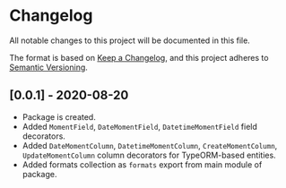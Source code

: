 # Changelog

All notable changes to this project will be documented in this file.

The format is based on [Keep a Changelog](https://keepachangelog.com/en/1.0.0/),
and this project adheres to [Semantic Versioning](https://semver.org/spec/v2.0.0.html).

<!-- ## [Unreleased] -->

## [0.0.1] - 2020-08-20

- Package is created.
- Added `MomentField`, `DateMomentField`, `DatetimeMomentField` field decorators.
- Added `DateMomentColumn`, `DatetimeMomentColumn`, `CreateMomentColumn`, `UpdateMomentColumn` column decorators for TypeORM-based entities.
- Added formats collection as `formats` export from main module of package.
